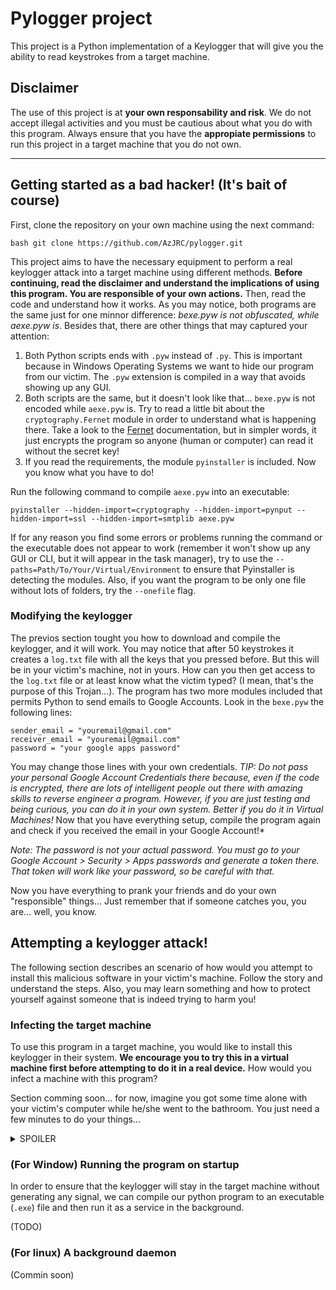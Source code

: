 # Pylogger project

This project is a Python implementation of a Keylogger that will give you the ability to read keystrokes from a target machine.

## Disclaimer

The use of this project is at **your own responsability and risk**. We do not accept illegal activities and you must be cautious about what you do with this program. Always ensure that you have the 
**appropiate permissions** to run this project in a target machine that you do not own.

---

## Getting started as a bad hacker! (It's bait of course)

First, clone the repository on your own machine using the next command:

```bash git clone https://github.com/AzJRC/pylogger.git ```

This project aims to have the necessary equipment to perform a real keylogger attack into a target machine using different methods. **Before continuing, read the disclaimer and understand the 
implications of using this program. You are responsible of your own actions.** Then, read the code and understand how it works.
As you may notice, both programs are the same just for one minnor difference: *bexe.pyw is not obfuscated, while aexe.pyw is*. Besides that, there are other things that may captured your attention:

1. Both Python scripts ends with `.pyw` instead of `.py`. This is important because in Windows Operating Systems we want to hide our program from our victim. The `.pyw` extension is compiled in a way 
that avoids showing up any GUI. 
2. Both scripts are the same, but it doesn't look like that... `bexe.pyw` is not encoded while `aexe.pyw` is. Try to read a little bit about the `cryptography.Fernet` 
module in order to understand what is happening there. Take a look to the [Fernet](https://cryptography.io/en/latest/fernet/) documentation, but in simpler words, it just encrypts the program so anyone 
(human or computer) can read it without the secret key!
3. If you read the requirements, the module `pyinstaller` is included. Now you know what you have to do!

Run the following command to compile `aexe.pyw` into an executable:

```
pyinstaller --hidden-import=cryptography --hidden-import=pynput --hidden-import=ssl --hidden-import=smtplib aexe.pyw
```

If for any reason you find some errors or problems running the command or the executable does not appear to work (remember it won't show up any GUI or CLI, but it will appear in the task manager), try to 
use the `--paths=Path/To/Your/Virtual/Environment` to ensure that Pyinstaller is detecting the modules. Also, if you want the program to be only one file without lots of folders, try the `--onefile` 
flag.

### Modifying the keylogger

The previos section tought you how to download and compile the keylogger, and it will work. You may notice that after 50 keystrokes it creates a `log.txt` file with all the keys that you pressed before. But this will be in your victim's machine, not in yours. How can you then get access to the `log.txt` file or at least know what the victim typed? (I mean, that's the purpose of this Trojan...). The program has two more modules included that permits Python to send emails to Google Accounts. Look in the `bexe.pyw` the following lines:

```
sender_email = "youremail@gmail.com"
receiver_email = "youremail@gmail.com"
password = "your google apps password"
```

You may change those lines with your own credentials. *TIP: Do not pass your personal Google Account Credentials there because, even if the code is encrypted, there are lots of intelligent people out 
there with amazing skills to reverse engineer a program. However, if you are just testing and being curious, you can do it in your own system. Better if you do it in Virtual Machines!*
Now that you have everything setup, compile the program again and check if you received the email in your Google Account!*

*Note: The password is not your actual password. You must go to your Google Account > Security > Apps passwords and generate a token there. That token will work like your password, so be careful with that.*

Now you have everything to prank your friends and do your own "responsible" things... Just remember that if someone catches you, you are... well, you know.

## Attempting a keylogger attack!

The following section describes an scenario of how would you attempt to install this malicious software in your victim's machine. Follow the story and understand the steps. Also, you may learn something 
and how to protect yourself against someone that is indeed trying to harm you!

### Infecting the target machine

To use this program in a target machine, you would like to install this keylogger in their system. **We encourage you to try this in a virtual machine first before attempting to do it in a real device.** 
How would you infect a machine with this program?

Section comming soon... for now, imagine you got some time alone with your victim's computer while he/she went to the bathroom. You just need a few minutes to do your things...

<details> <summary> SPOILER </summary>
   A pico-ducky! comming soon
</details>

### (For Window) Running the program on startup

In order to ensure that the keylogger will stay in the target machine without generating any signal, we can compile our python program to an executable (`.exe`) file and then run it as a service in the 
background.

 (TODO)

### (For linux) A background daemon

(Commin soon)
